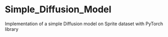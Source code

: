 # Simple_Diffusion_Model
Implementation of a simple Diffusion model on Sprite dataset with PyTorch library
